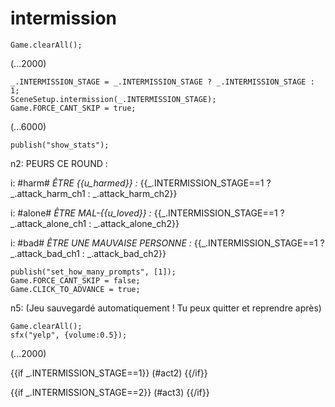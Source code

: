 # intermission

`Game.clearAll();`

(...2000)

```
_.INTERMISSION_STAGE = _.INTERMISSION_STAGE ? _.INTERMISSION_STAGE : 1;
SceneSetup.intermission(_.INTERMISSION_STAGE);
Game.FORCE_CANT_SKIP = true;
```

(...6000)

```
publish("show_stats");
```

n2: PEURS CE ROUND :

i: #harm# *ÊTRE {{u_harmed}} :* {{_.INTERMISSION_STAGE==1 ? _.attack_harm_ch1 : _.attack_harm_ch2}}

i: #alone# *ÊTRE MAL-{{u_loved}} :* {{_.INTERMISSION_STAGE==1 ? _.attack_alone_ch1 : _.attack_alone_ch2}}

i: #bad# *ÊTRE UNE MAUVAISE PERSONNE :* {{_.INTERMISSION_STAGE==1 ? _.attack_bad_ch1 : _.attack_bad_ch2}}


```
publish("set_how_many_prompts", [1]);
Game.FORCE_CANT_SKIP = false;
Game.CLICK_TO_ADVANCE = true;
```

n5: (Jeu sauvegardé automatiquement ! Tu peux quitter et reprendre après)

```
Game.clearAll();
sfx("yelp", {volume:0.5});
```

(...2000)

{{if _.INTERMISSION_STAGE==1}}
(#act2)
{{/if}}

{{if _.INTERMISSION_STAGE==2}}
(#act3)
{{/if}}
